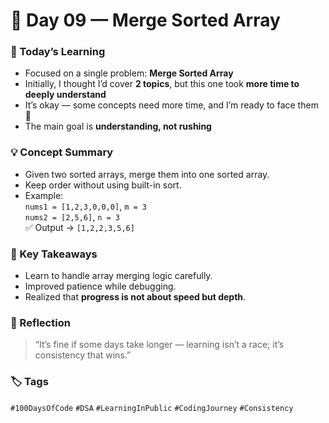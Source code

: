 # 📘 Day 09 — Merge Sorted Array

### 🧠 Today’s Learning
- Focused on a single problem: **Merge Sorted Array**
- Initially, I thought I’d cover **2 topics**, but this one took **more time to deeply understand**
- It’s okay — some concepts need more time, and I’m ready to face them 💪
- The main goal is **understanding, not rushing**

### 💡 Concept Summary
- Given two sorted arrays, merge them into one sorted array.
- Keep order without using built-in sort.
- Example:  
  `nums1 = [1,2,3,0,0,0]`, `m = 3`  
  `nums2 = [2,5,6]`, `n = 3`  
  ✅ Output → `[1,2,2,3,5,6]`

### 🧩 Key Takeaways
- Learn to handle array merging logic carefully.
- Improved patience while debugging.
- Realized that **progress is not about speed but depth**.

### 🚀 Reflection
> “It’s fine if some days take longer — learning isn’t a race; it’s consistency that wins.”

### 🏷️ Tags
`#100DaysOfCode` `#DSA` `#LearningInPublic` `#CodingJourney` `#Consistency`
